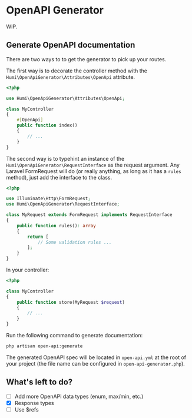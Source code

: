 # OpenAPI Generator

WIP.

## Generate OpenAPI documentation

There are two ways to to get the generator to pick up your routes.

The first way is to decorate the controller method with the `Humi\OpenApiGenerator\Attributes\OpenApi` attribute.

```php
<?php

use Humi\OpenApiGenerator\Attributes\OpenApi;

class MyController
{
    #[OpenApi]
    public function index()
    {
        // ...
    }
}
```

The second way is to typehint an instance of the `Humi\OpenApiGenerator\RequestInterface` as the request argument. Any Laravel FormRequest will do (or really anything, as long as it has a `rules` method), just add the interface to the class.

<!-- prettier-ignore -->
```php
<?php

use Illuminate\Http\FormRequest;
use Humi\OpenApiGenerator\RequestInterface;

class MyRequest extends FormRequest implements RequestInterface
{
    public function rules(): array
    {
        return [
            // Some validation rules ...
        ];
    }
}
```

In your controller:

```php
<?php

class MyController
{
    public function store(MyRequest $request)
    {
        // ...
    }
}
```

Run the following command to generate documentation:

```sh
php artisan open-api:generate
```

The generated OpenAPI spec will be located in `open-api.yml` at the root of your project (the file name can be configured in `open-api-generator.php`).

## What's left to do?

-   [ ] Add more OpenAPI data types (enum, max/min, etc.)
-   [x] Response types
-   [ ] Use $refs
